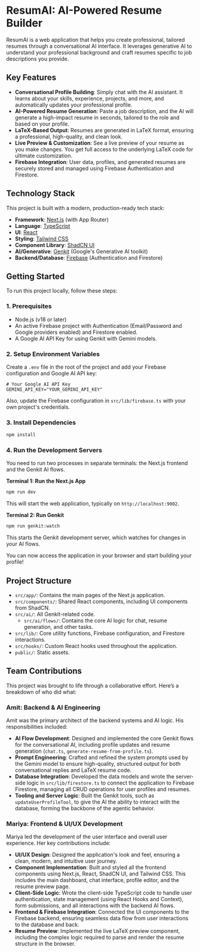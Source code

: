 # ResumAI: AI-Powered Resume Builder

ResumAI is a web application that helps you create professional, tailored resumes through a conversational AI interface. It leverages generative AI to understand your professional background and craft resumes specific to job descriptions you provide.

## Key Features

- **Conversational Profile Building**: Simply chat with the AI assistant. It learns about your skills, experience, projects, and more, and automatically updates your professional profile.
- **AI-Powered Resume Generation**: Paste a job description, and the AI will generate a high-impact resume in seconds, tailored to the role and based on your profile.
- **LaTeX-Based Output**: Resumes are generated in LaTeX format, ensuring a professional, high-quality, and clean look.
- **Live Preview & Customization**: See a live preview of your resume as you make changes. You get full access to the underlying LaTeX code for ultimate customization.
- **Firebase Integration**: User data, profiles, and generated resumes are securely stored and managed using Firebase Authentication and Firestore.

## Technology Stack

This project is built with a modern, production-ready tech stack:

- **Framework**: [Next.js](https://nextjs.org/) (with App Router)
- **Language**: [TypeScript](https://www.typescriptlang.org/)
- **UI**: [React](https://react.dev/)
- **Styling**: [Tailwind CSS](https://tailwindcss.com/)
- **Component Library**: [ShadCN UI](https://ui.shadcn.com/)
- **AI/Generative**: [Genkit](https://firebase.google.com/docs/genkit) (Google's Generative AI toolkit)
- **Backend/Database**: [Firebase](https://firebase.google.com/) (Authentication and Firestore)

## Getting Started

To run this project locally, follow these steps:

### 1. Prerequisites

- Node.js (v18 or later)
- An active Firebase project with Authentication (Email/Password and Google providers enabled) and Firestore enabled.
- A Google AI API Key for using Genkit with Gemini models.

### 2. Setup Environment Variables

Create a `.env` file in the root of the project and add your Firebase configuration and Google AI API key:

```
# Your Google AI API Key
GEMINI_API_KEY="YOUR_GEMINI_API_KEY"
```

Also, update the Firebase configuration in `src/lib/firebase.ts` with your own project's credentials.

### 3. Install Dependencies

```bash
npm install
```

### 4. Run the Development Servers

You need to run two processes in separate terminals: the Next.js frontend and the Genkit AI flows.

**Terminal 1: Run the Next.js App**

```bash
npm run dev
```

This will start the web application, typically on `http://localhost:9002`.

**Terminal 2: Run Genkit**

```bash
npm run genkit:watch
```

This starts the Genkit development server, which watches for changes in your AI flows.

You can now access the application in your browser and start building your profile!

## Project Structure

- `src/app/`: Contains the main pages of the Next.js application.
- `src/components/`: Shared React components, including UI components from ShadCN.
- `src/ai/`: All Genkit-related code.
  - `src/ai/flows/`: Contains the core AI logic for chat, resume generation, and other tasks.
- `src/lib/`: Core utility functions, Firebase configuration, and Firestore interactions.
- `src/hooks/`: Custom React hooks used throughout the application.
- `public/`: Static assets.

## Team Contributions

This project was brought to life through a collaborative effort. Here’s a breakdown of who did what:

### Amit: Backend & AI Engineering

Amit was the primary architect of the backend systems and AI logic. His responsibilities included:

- **AI Flow Development**: Designed and implemented the core Genkit flows for the conversational AI, including profile updates and resume generation (`chat.ts`, `generate-resume-from-profile.ts`).
- **Prompt Engineering**: Crafted and refined the system prompts used by the Gemini model to ensure high-quality, structured output for both conversational replies and LaTeX resume code.
- **Database Integration**: Developed the data models and wrote the server-side logic in `src/lib/firestore.ts` to connect the application to Firebase Firestore, managing all CRUD operations for user profiles and resumes.
- **Tooling and Server Logic**: Built the Genkit tools, such as `updateUserProfileTool`, to give the AI the ability to interact with the database, forming the backbone of the agentic behavior.

### Mariya: Frontend & UI/UX Development

Mariya led the development of the user interface and overall user experience. Her key contributions include:

- **UI/UX Design**: Designed the application's look and feel, ensuring a clean, modern, and intuitive user journey.
- **Component Implementation**: Built and styled all the frontend components using Next.js, React, ShadCN UI, and Tailwind CSS. This includes the main dashboard, chat interface, profile editor, and the resume preview page.
- **Client-Side Logic**: Wrote the client-side TypeScript code to handle user authentication, state management (using React Hooks and Context), form submissions, and all interactions with the backend AI flows.
- **Frontend & Firebase Integration**: Connected the UI components to the Firebase backend, ensuring seamless data flow from user interactions to the database and back.
- **Resume Preview**: Implemented the live LaTeX preview component, including the complex logic required to parse and render the resume structure in the browser.
